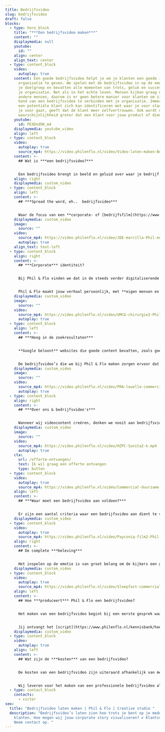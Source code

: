 ```yaml
---
title: Bedrijfsvideo
slug: bedrijfsvideo
draft: false
blocks:
  - type: hero_block
    title: "***Een bedrijfsvideo maken***"
    content: ""
    displaymedia: null
    youtube:
      id: ""
    align: center
    align_text: center
  - type: content_block
    video:
      autoplay: true
    content: Een goede bedrijfsvideo helpt je om je klanten een goede indruk van je
      organisatie te geven. We spelen met de bedrijfsvideo in op de emoties van
      je doelgroep en bevatten alle momenten van trots, geluk en succes binnen
      je organisatie. Net als in het echte leven. Mensen kijken graag naar
      andere mensen, daarom is er geen betere manier voor klanten om zich aan de
      hand van een bedrijfsvideo te verbinden met je organisatie. Immers, als
      een potentiële klant zich kan identificeren met waar je voor staat en waar
      je voor gaat, geeft dat de klant meer zelfvertrouwen. Ook wordt de
      waarschijnlijkheid groter dat een klant voor jouw product of dienst kiest.
    youtube:
      id: PEXDnd9K_m4
    displaymedia: youtube_video
    align: left
  - type: content_block
    video:
      autoplay: true
      source_mp4: https://video.philenflo.nl/video/Video-laten-maken-Beter-Bed-Logistiek.mp4
    content: >-
      ## Wat is ***een bedrijfsvideo?***


      Een bedrijfsvideo brengt in beeld en geluid over waar je bedrijf met product of dienst voor staat. Er zijn verschillende doelen te verbinden aan een bedrijfsvideo laten maken, zoals **het versterken van je bedrijfsidentiteit**. Zo kan je ook een bedrijfsvideo maken waarmee je met je product of dienst een **oplossing biedt** voor een probleem. De basis ligt erin om de boodschap die je wilt overdragen op een pakkende manier te vertonen.
    align: right
    displaymedia: custom_video
  - type: content_block
    align: left
    content: >-
      ## ***Spread the word, eh..  bedrijfsvideo***


      Waar de focus van een **corporate- of [bedrijfsfilm](https://www.philenflo.nl/bedrijfsfilm-laten-maken/)** tot een paar jaar geleden nog op het promoten van je merk lag, richten we ons bij Phil & Flo nu op het oplossen van de problemen van je klant. Je doelgroep is kritischer dan ooit en niemand komt nog naar je website om “slechts” een filmpje te bekijken. Klanten komen naar je website omdat ze een situatie hebben die ze graag willen oplossen.
    displaymedia: custom_video
    image:
      source: ""
    video:
      source_mp4: https://video.philenflo.nl/video/JDE-marcilla-Phil-en-Flo-website-source.mp4
      autoplay: true
    align_text: text-left
  - type: content_block
    align: right
    content: >-
      ## ***Corporate*** identiteit?


      Bij Phil & Flo vinden we dat in de steeds verder digitaliserende klantrelatie de wensen en belangen van je klant altijd voorop moeten staan. Met de komst van verschillende social media, gecombineerd met [YouTube](https://www.philenflo.nl/you-tube-marketing/), is het nog nooit zo eenvoudig geweest om jouw corporate identiteit te delen met je doelgroep.


      Phil & Flo maakt jouw verhaal persoonlijk, met **eigen mensen en eigen wensen**. Daarmee toont een bedrijfsvideo hoe trots je bent op je medewerkers en klanten merken dat verschil. In de producties van Phil & Flo spelen echte mensen de hoofdrol.
    displaymedia: custom_video
    image:
      source: ""
    video:
      source_mp4: https://video.philenflo.nl/video/UMCG-chirurgie3-Phil-en-Flo-website-source.mp4
      autoplay: true
  - type: content_block
    align: left
    content: >-
      ## ***Hoog in de zoekresultaten***


      **Google beloont** websites die goede content bevatten, zoals goede bedrijfsvideo's. Daarmee verschijn je dus hoger in de zoekresultaten.


      De bedrijfsvideo’s die we bij Phil & Flo maken zorgen ervoor dat klanten een beter gevoel krijgen bij jouw bedrijf, je producten, diensten en je service. Bel onze adviseurs voor vrijblijvend advies 085 273 8331.
    displaymedia: custom_video
    image:
      source: ""
    video:
      source_mp4: https://video.philenflo.nl/video/PRA-louelle-commercial-Phil-en-Flo-website-source.mp4
      autoplay: true
  - type: content_block
    align: right
    content: >-
      ## ***Over ons & bedrijfsvideo's***


      Wanneer wij videocontent creëren, denken we nooit aan bedrijfsvideo’s voor eenmalig gebruik. De beelden voor een bedrijfsvideo kunnen we opnieuw inzetten voor bijvoorbeeld een online training video of een [reclamespot](https://www.philenflo.nl/reclamevideo/). Daarnaast kan je beter tien verschillende films van één minuut maken dan één film van tien minuten, dit is veel beter voor specifieke zoekopdrachten.
    displaymedia: custom_video
    image:
      source: ""
    video:
      source_mp4: https://video.philenflo.nl/video/HZPC-Sunita2-k.mp4
      autoplay: true
    cta:
      url: /offerte-ontvangen/
      text: Ik wil graag een offerte ontvangen
      type: button
  - type: content_block
    video:
      autoplay: true
      source_mp4: https://video.philenflo.nl/video/Commercial-duurzame-energie-laten-maken-Elsun.mp4
    align: left
    content: >-
      ## ***Waar moet een bedrijfsvideo aan voldoen?***


      Er zijn een aantal criteria waar een bedrijfsvideo aan dient te voldoen om succesvol te zijn. In de eerste plaats is de kwaliteit van beeld en geluid van groot belang. Daarnaast dient de bedrijfsvideo over een duidelijke boodschap te beschikken die krachtig naar voren komt. Om op de beleving in te spelen, is daarbij gebruik te maken van het inspelen op emoties.
    displaymedia: custom_video
  - type: content_block
    video:
      autoplay: true
      source_mp4: https://video.philenflo.nl/video/Payconiq-film2-Phil-en-Flo.mp4
    align: right
    content: >-
      ## De complete ***beleving***


      Het inspelen op de emotie is van groot belang om de kijkers een gevoel van betrokkenheid te laten ervaren. Er is bij een bedrijfsvideo laten maken bij ons altijd rekening te houden met de cultuur, identiteit en gewenste uitstraling van je bedrijf. Verder is het belangrijk dat de bedrijfsvideo zowel bij je bedrijf als bij de boodschap past. De vormgeving in beeld is daarbij af te stemmen op bijvoorbeeld je huisstijl. Het is tevens van belang dat het beeld past bij de omgeving net als dat de informatie daarop aansluit, zodat er een complete beleving ontstaat.
    displaymedia: custom_video
  - type: content_block
    video:
      autoplay: true
      source_mp4: https://video.philenflo.nl/video/Sleepfast-commercial.mp4
    align: left
    content: >-
      ## Hoe ***produceert*** Phil & Flo een bedrijfsvideo?


      Het maken van een bedrijfsvideo begint bij een eerste gesprek waarin je alle ruimte hebt om je wensen op tafel te leggen. Dan volgt er een creatieve sessie om concreet vorm te geven aan alle ideeën. Onze projectmanager is daarbij je rechtstreekse contact die zorg draagt voor de opzet van een script of voor vragen voor een interview.


      Jij ontvangt het [script](https://www.philenflo.nl/kennisbank/hoe-maak-je-een-videoscript/) om daarna je feedback erop te geven om vervolgens tot een definitief script te komen. Daarna volgt het opstellen van een draaiboek waarin alles tot in detail is uitgewerkt. De draaidag voor het maken van de professionele bedrijfsvideo vindt plaats op de overeengekomen dag. De regisseur is verantwoordelijk voor het gehele proces en de cameraman filmt de beelden. Er volgt na de draaidag een briefing voor onze editor die daarna aan de slag gaat. Daarna krijg je al snel de eerste filmversie te zien waarop feedback mogelijk is die wij samen met je bespreken en verwerken. Zo komen wij tot een eindversie van de bedrijfsvideo productie en zijn er nog opties voor ondertiteling, teasers of het maken van filmposters.
    displaymedia: custom_video
  - type: content_block
    video:
      autoplay: true
    align: left
    content: >-
      ## Wat zijn de ***kosten*** van een bedrijfsvideo?


      De kosten van een bedrijfsvideo zijn uiteraard afhankelijk van meerdere aspecten. De omvang van de productie speelt daarbij een rol net als de inzet van bijvoorbeeld lichtspecialisten en de locatie. Er zijn wat dat betreft verschillende bedrijfsvideo kosten te onderscheiden, zodat het niet mogelijk is om een gemiddelde bedrijfsvideo prijs direct hier met je te delen. 


      Wij leveren voor het maken van een professionele bedrijfsvideo altijd maatwerk en daar stemmen wij de prijs op af. Overigens vinden wij het wel belangrijk om transparant te zijn in alle bedrijfsvideo kosten. Daar bieden wij dan ook helderheid in op het moment dat je een aanvraag voor een offerte bij ons indient.
  - type: contact_block
    contacts:
      - victor
seo:
  title: "Bedrijfsvideo laten maken | Phil & Flo | Creative studio "
  description: "Bedrijfsvideo’s laten zien hoe trots je bent op je medewerkers en
    klanten. Hoe mogen wij jouw corporate story visualiseren? ✔ Klantscore 8.9
    Neem contact op. "
---
```

